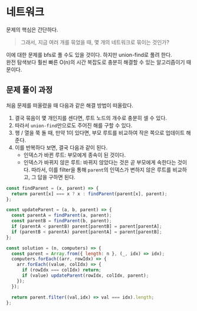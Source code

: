 # 네트워크

문제의 핵심은 간단하다. 
> 그래서, 지금 여러 개를 묶었을 때, 몇 개의 네트워크로 묶이는 것인가? 

이에 대한 문제를 bfs로 풀 수도 있을 것이다. 하지만 union-find로 풀려 한다.  
완전 탐색보다 훨씬 빠른 O(n)의 시간 복잡도로 충분히 해결할 수 있는 알고리즘이기 때문이다.  

## 문제 풀이 과정

처음 문제를 떠올렸을 때 다음과 같은 해결 방법이 떠올랐다. 
1. 결국 묶음이 몇 개인지를 센다면, 루트 노드의 개수로 충분히 셀 수 있다.
2. 따라서 `union-find`만으로도 주어진 해를 구할 수 있다. 
3. 행 / 열을 쭉 돌 때, 만약 1이 있다면, 부모 루트를 비교하여 작은 쪽으로 업데이트 해준다.
4. 이를 반복하다 보면, 결국 다음과 같이 된다.
   - 인덱스가 바뀐 루트: 부모에게 종속이 된 것이다.
   - 인덱스가 바뀌지 않은 루트: 바뀌지 않았다는 것은 곧 부모에게 속한다는 것이다. 
따라서, 이를 filter을 통해 `parent`의 인덱스가 변하지 않은 루트를 비교하고, 그 답을 구하면 된다.

```js
const findParent = (x, parent) => {
  return parent[x] === x ? x : findParent(parent[x], parent);
};

const updateParent = (a, b, parent) => {
  const parentA = findParent(a, parent);
  const parentB = findParent(b, parent);
  if (parentA < parentB) parent[parentB] = parent[parentA];
  if (parentB < parentA) parent[parentA] = parent[parentB];
};

const solution = (n, computers) => {
  const parent = Array.from({ length: n }, (_, idx) => idx);
  computers.forEach((arr, rowIdx) => {
    arr.forEach((value, colIdx) => {
      if (rowIdx === colIdx) return;
      if (value) updateParent(rowIdx, colIdx, parent);
    });
  });

  return parent.filter((val,idx) => val === idx).length;
};
```
